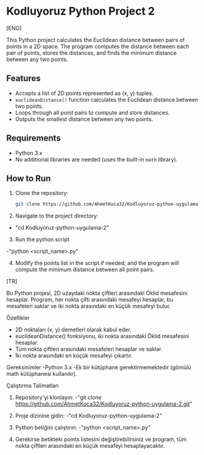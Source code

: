 # Kodluyoruz Python Project 2

[ENG]

This Python project calculates the Euclidean distance between pairs of points in a 2D space. The program computes the distance between each pair of points, stores the distances, and finds the minimum distance between any two points.

## Features
- Accepts a list of 2D points represented as (x, y) tuples.
- `euclideanDistance()` function calculates the Euclidean distance between two points.
- Loops through all point pairs to compute and store distances.
- Outputs the smallest distance between any two points.

## Requirements
- Python 3.x
- No additional libraries are needed (uses the built-in `math` library).

## How to Run
1. Clone the repository:
   ```bash
   git clone https://github.com/AhmetKoca32/Kodluyoruz-python-uygulama-2.git

2. Navigate to the project directory:

- "cd Kodluyoruz-python-uygulama-2"

3. Run the python script

-"python <script_name>.py"

4. Modify the points list in the script if needed, and the program will compute the minimum distance between all point pairs.


[TR]

Bu Python projesi, 2D uzaydaki nokta çiftleri arasındaki Öklid mesafesini hesaplar. Program, her nokta çifti arasındaki mesafeyi hesaplar, bu mesafeleri saklar ve iki nokta arasındaki en küçük mesafeyi bulur.

Özellikler
- 2D noktaları (x, y) demetleri olarak kabul eder.
- euclideanDistance() fonksiyonu, iki nokta arasındaki Öklid mesafesini hesaplar.
- Tüm nokta çiftleri arasındaki mesafeleri hesaplar ve saklar.
- İki nokta arasındaki en küçük mesafeyi çıkartır.

Gereksinimler
-Python 3.x
-Ek bir kütüphane gerektirmemektedir (gömülü math kütüphanesi kullanılır).

Çalıştırma Talimatları
1. Repository'yi klonlayın:
-"git clone https://github.com/AhmetKoca32/Kodluyoruz-python-uygulama-2.git"

2. Proje dizinine gidin:
-"cd Kodluyoruz-python-uygulama-2"

3. Python betiğini çalıştırın:
-"python <script_name>.py"

4. Gerekirse betikteki points listesini değiştirebilirsiniz ve program, tüm nokta çiftleri arasındaki en küçük mesafeyi hesaplayacaktır.
